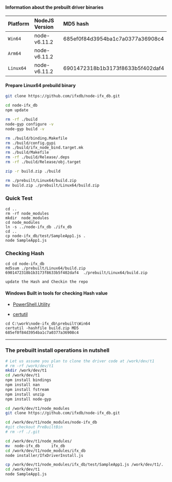 

#### Information about the prebuilt driver binaries

| **Platform** | **NodeJS Version** | **MD5 hash**
|:-------------|:-------------------|:----------------------------------------
| `Win64`      | node-v6.11.2       | 685ef0f84d3954ba1c7a0377a36908c4
| `Arm64`      | node-v6.11.2       | 
| `Linux64`    | node-v6.11.2       | 6901472318b1b3173f8633b5f402daf4


 
#### Prepare Linux64 prebuild binary 
```bash
git clone https://github.com/ifxdb/node-ifx_db.git

cd node-ifx_db
npm update

rm -rf ./build  
node-gyp configure -v  
node-gyp build -v  

rm ./build/binding.Makefile  
rm ./build/config.gypi  
rm ./build/ifx_node_bind.target.mk  
rm ./build/Makefile 
rm -rf ./build/Release/.deps
rm -rf ./build/Release/obj.target

zip -r build.zip ./build

rm ./prebuilt/Linux64/build.zip
mv build.zip ./prebuilt/Linux64/build.zip
```

### Quick Test 
```
cd ..
rm -rf node_modules
mkdir  node_modules
cd node_modules
ln -s ../node-ifx_db ./ifx_db
cd ..
cp node-ifx_db/test/SampleApp1.js .
node SampleApp1.js
```

###  Checking Hash
```
cd cd node-ifx_db
md5sum ./prebuilt/Linux64/build.zip
6901472318b1b3173f8633b5f402daf4  ./prebuilt/Linux64/build.zip

update the Hash and Checkin the repo
```



#### Windows Built in tools for checking Hash value
* [PowerShell.Utility](https://docs.microsoft.com/en-us/powershell/module/Microsoft.PowerShell.Utility/Get-FileHash?view=powershell-5.1)

* [certutil](https://technet.microsoft.com/library/cc732443.aspx)
```
cd C:\work\node-ifx_db\prebuilt\Win64
certutil -hashfile build.zip MD5
685ef0f84d3954ba1c7a0377a36908c4
```

---


### The prebuilt install operations in nutshell 
```bash
# Let us assume you plan to clone the driver code at /work/dev/t1
# rm -rf /work/dev/t1
mkdir /work/dev/t1
cd /work/dev/t1
npm install bindings
npm install nan
npm install fstream
npm install unzip
npm install node-gyp

cd /work/dev/t1/node_modules
git clone https://github.com/ifxdb/node-ifx_db.git

cd /work/dev/t1/node_modules/node-ifx_db
#git checkout PreBuiltBin
# rm -rf ./.git

cd /work/dev/t1/node_modules/
mv  node-ifx_db     ifx_db
cd /work/dev/t1/node_modules/ifx_db
node installer/IfxDriverInstall.js

cp /work/dev/t1/node_modules/ifx_db/test/SampleApp1.js /work/dev/t1/.
cd /work/dev/t1
node SampleApp1.js
```
